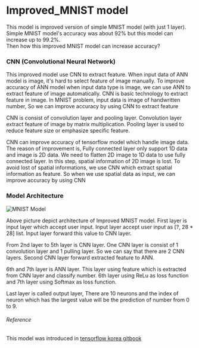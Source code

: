 Improved_MNIST model
====================

This model is improved version of simple MNIST model (with just 1 layer).  
Simple MNIST model's accuracy was about 92% but this model can increase up to 99.2%.  
Then how this improved MNIST model can increase accuracy?

### CNN (Convolutional Neural Network)

This improved model use CNN to extract feature. When input data of ANN model is image, it's hard to select feature of image manually. To improve accuracy of ANN model when input data type is image, we can use ANN to extract feature of image automatically. CNN is basic technology to extract feature in image. In MNIST problem, input data is image of handwritten number, So we can improve accuracy by using CNN to extract feature

CNN is consist of convolution layer and pooling layer. Convolution layer extract feature of image by matrix multiplication. Pooling layer is used to reduce feature size or emphasize specific feature.

CNN can improve accuracy of tensorflow model which handle image data. The reason of improvement is, Fully connected layer only support 1D data and image is 2D data. We need to flatten 2D image to 1D data to use fully connected layer. In this step, spatial information of 2D image is lost. To avoid lost of spatial informations, we use CNN which extract spatial information as feature. So when we use spatial data as input, we can improve accuracy by using CNN

### Model Architecture

![MNIST Model](https://i.imgur.com/3Fm4XwO.jpg)

Above picture depict architecture of Improved MNIST model. First layer is input layer which accept user input. Input layer accept user input as [?, 28 * 28] list. Input layer forward this value to CNN layer.

From 2nd layer to 5th layer is CNN layer. One CNN layer is consist of 1 convolution layer and 1 pulling layer. So we can say that there are 2 CNN layers. Second CNN layer forward extracted feature to ANN.

6th and 7th layer is ANN layer. This layer using feature which is extracted from CNN layer and classify number. 6th layer using ReLu as loss function and 7th layer using Softmax as loss function.

Last layer is called output layer, There are 10 neurons and the index of neuron which has the largest value will be the prediction of number from 0 to 9.

###### Reference

This model was introduced in [tensorflow korea gitbook](https://tensorflowkorea.gitbooks.io/tensorflow-kr/content/g3doc/tutorials/mnist/pros/)
